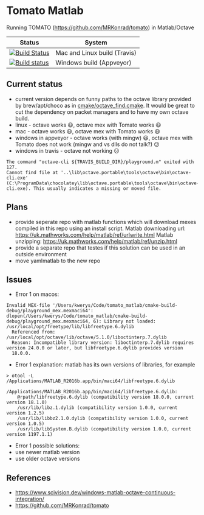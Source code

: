 # Tomato Matlab

Running TOMATO (<https://github.com/MRKonrad/tomato>) in Matlab/Octave

| Status | System |
| ------ | ------ |
|[![Build Status](https://travis-ci.com/MRKonrad/tomato_matlab.svg?branch=master)](https://travis-ci.com/MRKonrad/tomato_matlab) | Mac and Linux build (Travis) |  
|[![Build status](https://ci.appveyor.com/api/projects/status/md078r5kfj92y0f2?svg=true)](https://ci.appveyor.com/project/MRKonrad/tomato-matlab) | Windows build (Appveyor)|

## Current status
*   current version depends on funny paths to the octave library provided by brew/apt/choco as in [cmake/octave_find.cmake](cmake/octave_find.cmake). It would be great to cut the dependency on packet managers and to have my own octave build.
*   linux - octave works :smiley:, octave mex with Tomato works :smiley:
*   mac - octave works :smiley:, octave mex with Tomato works :smiley:
*   windows in appveyor - octave works (with mingw) :smiley:, octave mex with Tomato does not work (mingw and vs dlls do not talk?) :confused:
*   windows in travis - octave not working :confused:
```
The command "octave-cli ${TRAVIS_BUILD_DIR}/playground.m" exited with 127. 
Cannot find file at '..\lib\octave.portable\tools\octave\bin\octave-cli.exe' (C:\ProgramData\chocolatey\lib\octave.portable\tools\octave\bin\octave-cli.exe). This usually indicates a missing or moved file.
```

## Plans

*   provide seperate repo with matlab functions which will download mexes compiled in this repo using an install script. 
Matlab downloading url:
<https://uk.mathworks.com/help/matlab/ref/urlwrite.html>
Matlab unzipping: <https://uk.mathworks.com/help/matlab/ref/unzip.html>
*   provide a separate repo that testes if this solution can be used in an outside environment 
*   move yamlmatlab to the new repo 

## Issues
*   Error 1 on macos:
```command
Invalid MEX-file '/Users/kwerys/Code/tomato_matlab/cmake-build-debug/playground_mex.mexmaci64':
dlopen(/Users/kwerys/Code/tomato_matlab/cmake-build-debug/playground_mex.mexmaci64, 6): Library not loaded:
/usr/local/opt/freetype/lib/libfreetype.6.dylib
  Referenced from: /usr/local/opt/octave/lib/octave/5.1.0/liboctinterp.7.dylib
  Reason: Incompatible library version: liboctinterp.7.dylib requires version 24.0.0 or later, but libfreetype.6.dylib provides version
  18.0.0.
```
*   Error 1 explanation: matlab has its own versions of libraries, for example 
```command
> otool -L /Applications/MATLAB_R2016b.app/bin/maci64/libfreetype.6.dylib 

/Applications/MATLAB_R2016b.app/bin/maci64/libfreetype.6.dylib:
	@rpath/libfreetype.6.dylib (compatibility version 18.0.0, current version 18.1.0)
	/usr/lib/libz.1.dylib (compatibility version 1.0.0, current version 1.2.5)
	/usr/lib/libbz2.1.0.dylib (compatibility version 1.0.0, current version 1.0.5)
	/usr/lib/libSystem.B.dylib (compatibility version 1.0.0, current version 1197.1.1)
```
*   Error 1 possible solutions: 
  *   use newer matlab version
  *   use older octave versions

## References
*   <https://www.scivision.dev/windows-matlab-octave-continuous-integration/>
*   <https://github.com/MRKonrad/tomato>